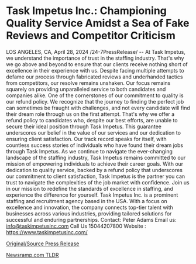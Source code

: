# Task Impetus Inc.: Championing Quality Service Amidst a Sea of Fake Reviews and Competitor Criticism

LOS ANGELES, CA, April 28, 2024 /24-7PressRelease/ -- At Task Impetus, we understand the importance of trust in the staffing industry. That's why we go above and beyond to ensure that our clients receive nothing short of excellence in their experience with us. Despite facing multiple attempts to defame our process through fabricated reviews and underhanded tactics from competitors, our resolve remains unshaken. Our focus remains squarely on providing unparalleled service to both candidates and companies alike.  One of the cornerstones of our commitment to quality is our refund policy. We recognize that the journey to finding the perfect job can sometimes be fraught with challenges, and not every candidate will find their dream role through us on the first attempt. That's why we offer a refund policy to candidates who, despite our best efforts, are unable to secure their ideal position through Task Impetus. This guarantee underscores our belief in the value of our services and our dedication to ensuring client satisfaction.  Our track record speaks for itself, with countless success stories of individuals who have found their dream jobs through Task Impetus.  As we continue to navigate the ever-changing landscape of the staffing industry, Task Impetus remains committed to our mission of empowering individuals to achieve their career goals. With our dedication to quality service, backed by a refund policy that underscores our commitment to client satisfaction, Task Impetus is the partner you can trust to navigate the complexities of the job market with confidence.  Join us in our mission to redefine the standards of excellence in staffing, and experience the difference for yourself.  Task Impetus Inc. is a prominent staffing and recruitment agency based in the USA. With a focus on excellence and innovation, the company connects top-tier talent with businesses across various industries, providing tailored solutions for successful and enduring partnerships.  Contact: Peter Adams Email us: info@taskimpetusinc.com Call Us 15044207800 Website :  https://www.taskimpetusinc.com/ 

[Original/Source Press Release](https://www.24-7pressrelease.com/press-release/510460/task-impetus-inc-championing-quality-service-amidst-a-sea-of-fake-reviews-and-competitor-criticism) 

[Newsramp.com TLDR](https://newsramp.com/None) 